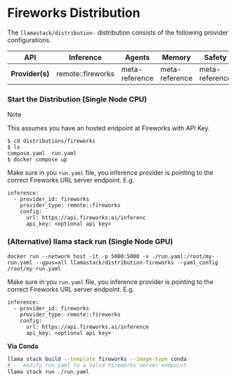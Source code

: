# Fireworks Distribution

The `llamastack/distribution-` distribution consists of the following provider configurations.


| **API**         	| **Inference** 	| **Agents**     	| **Memory**                                       	| **Safety**     	| **Telemetry**  	|
|-----------------	|---------------	|----------------	|--------------------------------------------------	|----------------	|----------------	|
| **Provider(s)** 	| remote::fireworks   	| meta-reference 	| meta-reference 	| meta-reference 	| meta-reference 	|


### Start the Distribution (Single Node CPU)

> [!NOTE]
> This assumes you have an hosted endpoint at Fireworks with API Key.

```
$ cd distributions/fireworks
$ ls
compose.yaml  run.yaml
$ docker compose up
```

Make sure in you `run.yaml` file, you inference provider is pointing to the correct Fireworks URL server endpoint. E.g.
```
inference:
  - provider_id: fireworks
    provider_type: remote::fireworks
    config:
      url: https://api.fireworks.ai/inferenc
      api_key: <optional api key>
```

### (Alternative) llama stack run (Single Node GPU)

```
docker run --network host -it -p 5000:5000 -v ./run.yaml:/root/my-run.yaml --gpus=all llamastack/distribution-fireworks --yaml_config /root/my-run.yaml
```

Make sure in you `run.yaml` file, you inference provider is pointing to the correct Fireworks URL server endpoint. E.g.
```
inference:
  - provider_id: fireworks
    provider_type: remote::fireworks
    config:
      url: https://api.fireworks.ai/inference
      api_key: <optional api key>
```

**Via Conda**

```bash
llama stack build --template fireworks --image-type conda
# -- modify run.yaml to a valid Fireworks server endpoint
llama stack run ./run.yaml
```
